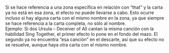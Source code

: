 Si se hace referencia a una zona específica en relación con “that” y la carta ya no está en esa zona, el efecto no puede llevarse a cabo. Esto ocurre incluso si hay alguna carta con el mismo nombre en la zona, ya que siempre se hace referencia a la carta completa, no sólo al nombre.  
Ejemplo: Si dos Ursula – Deceiver of All cantan la misma canción con la habilidad Sing Together, el primer efecto lo pone en el fondo del mazo. El segundo ya no encuentra “esa canción” en el descarte, así que su efecto no se resuelve, aunque haya otra carta con el mismo nombre.
